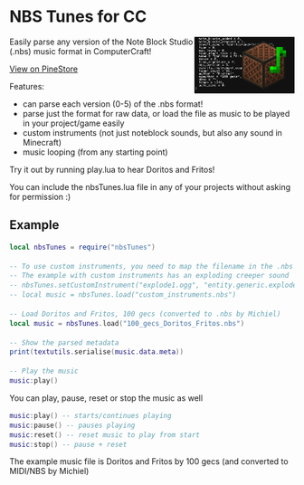 # NBS Tunes for CC
<img align="right" height="100" src="thumbnail.png">
Easily parse any version of the Note Block Studio (.nbs) music format in ComputerCraft!

[View on PineStore](https://pinestore.cc/projects/18/nbs-tunes)

Features:
- can parse each version (0-5) of the .nbs format!
- parse just the format for raw data, or load the file as music to be played in your project/game easily
- custom instruments (not just noteblock sounds, but also any sound in Minecraft)
- music looping (from any starting point)

Try it out by running play.lua to hear Doritos and Fritos!

You can include the nbsTunes.lua file in any of your projects without asking for permission :)

## Example

```lua
local nbsTunes = require("nbsTunes")

-- To use custom instruments, you need to map the filename in the .nbs file to a Minecraft sound id
-- The example with custom instruments has an exploding creeper sound
-- nbsTunes.setCustomInstrument("explode1.ogg", "entity.generic.explode")
-- local music = nbsTunes.load("custom_instruments.nbs")

-- Load Doritos and Fritos, 100 gecs (converted to .nbs by Michiel)
local music = nbsTunes.load("100_gecs_Doritos_Fritos.nbs")

-- Show the parsed metadata
print(textutils.serialise(music.data.meta))

-- Play the music
music:play()
```

You can play, pause, reset or stop the music as well

```lua
music:play() -- starts/continues playing
music:pause() -- pauses playing
music:reset() -- reset music to play from start
music:stop() -- pause + reset
```

The example music file is Doritos and Fritos by 100 gecs (and converted to MIDI/NBS by Michiel)
